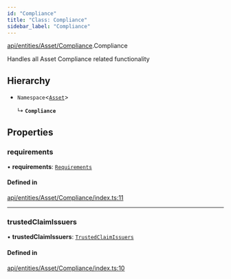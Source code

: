 ```yaml
---
id: "Compliance"
title: "Class: Compliance"
sidebar_label: "Compliance"
---
```


[api/entities/Asset/Compliance](../../../../../modules/API/Entities/Asset/Compliance/Compliance.md).Compliance

Handles all Asset Compliance related functionality

## Hierarchy

- `Namespace`<[`Asset`](../Asset.md)\>

  ↳ **`Compliance`**

## Properties

### requirements

• **requirements**: [`Requirements`](Requirements/Requirements.md)

#### Defined in

[api/entities/Asset/Compliance/index.ts:11](https://github.com/PolymeshAssociation/polymesh-sdk/blob/31fdce23/src/api/entities/Asset/Compliance/index.ts#L11)

___

### trustedClaimIssuers

• **trustedClaimIssuers**: [`TrustedClaimIssuers`](TrustedClaimIssuers/TrustedClaimIssuers.md)

#### Defined in

[api/entities/Asset/Compliance/index.ts:10](https://github.com/PolymeshAssociation/polymesh-sdk/blob/31fdce23/src/api/entities/Asset/Compliance/index.ts#L10)
